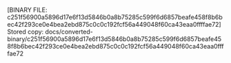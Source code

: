 [BINARY FILE: c251f56900a5896d17e6f13d5846b0a8b75285c599f6d6857beafe458f8b6bec42f293ce0e4bea2ebd875c0c0c192fcf56a449048f60ca43eaa0ffffae72]
Stored copy: docs/converted-binary/c251f56900a5896d17e6f13d5846b0a8b75285c599f6d6857beafe458f8b6bec42f293ce0e4bea2ebd875c0c0c192fcf56a449048f60ca43eaa0ffffae72

